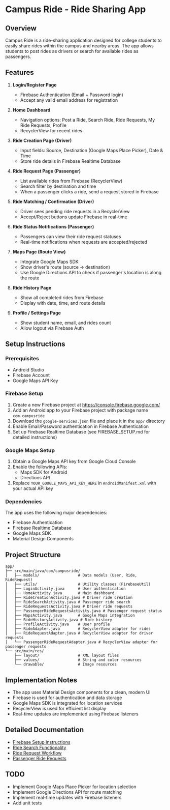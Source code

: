 # Campus Ride - Ride Sharing App

## Overview
Campus Ride is a ride-sharing application designed for college students to easily share rides within the campus and nearby areas. The app allows students to post rides as drivers or search for available rides as passengers.

## Features
1. **Login/Register Page**
   - Firebase Authentication (Email + Password login)
   - Accept any valid email address for registration

2. **Home Dashboard**
   - Navigation options: Post a Ride, Search Ride, Ride Requests, My Ride Requests, Profile
   - RecyclerView for recent rides

3. **Ride Creation Page (Driver)**
   - Input fields: Source, Destination (Google Maps Place Picker), Date & Time
   - Store ride details in Firebase Realtime Database

4. **Ride Request Page (Passenger)**
   - List available rides from Firebase (RecyclerView)
   - Search filter by destination and time
   - When a passenger clicks a ride, send a request stored in Firebase

5. **Ride Matching / Confirmation (Driver)**
   - Driver sees pending ride requests in a RecyclerView
   - Accept/Reject buttons update Firebase in real-time

6. **Ride Status Notifications (Passenger)**
   - Passengers can view their ride request statuses
   - Real-time notifications when requests are accepted/rejected

7. **Maps Page (Route View)**
   - Integrate Google Maps SDK
   - Show driver's route (source → destination)
   - Use Google Directions API to check if passenger's location is along the route

8. **Ride History Page**
   - Show all completed rides from Firebase
   - Display with date, time, and route details

9. **Profile / Settings Page**
   - Show student name, email, and rides count
   - Allow logout via Firebase Auth

## Setup Instructions

### Prerequisites
- Android Studio
- Firebase Account
- Google Maps API Key

### Firebase Setup
1. Create a new Firebase project at https://console.firebase.google.com/
2. Add an Android app to your Firebase project with package name `com.campusride`
3. Download the `google-services.json` file and place it in the `app/` directory
4. Enable Email/Password authentication in Firebase Authentication
5. Set up Firebase Realtime Database (see FIREBASE_SETUP.md for detailed instructions)

### Google Maps Setup
1. Obtain a Google Maps API key from Google Cloud Console
2. Enable the following APIs:
   - Maps SDK for Android
   - Directions API
3. Replace `YOUR_GOOGLE_MAPS_API_KEY_HERE` in `AndroidManifest.xml` with your actual API key

### Dependencies
The app uses the following major dependencies:
- Firebase Authentication
- Firebase Realtime Database
- Google Maps SDK
- Material Design Components

## Project Structure
```
app/
├── src/main/java/com/campusride/
│   ├── models/                 # Data models (User, Ride, RideRequest)
│   ├── utils/                  # Utility classes (FirebaseUtil)
│   ├── LoginActivity.java      # User authentication
│   ├── HomeActivity.java       # Main dashboard
│   ├── RideCreationActivity.java # Driver ride creation
│   ├── RideSearchActivity.java # Passenger ride search
│   ├── RideRequestsActivity.java # Driver ride requests
│   ├── PassengerRideRequestsActivity.java # Passenger request status
│   ├── MapsActivity.java       # Google Maps integration
│   ├── RideHistoryActivity.java # Ride history
│   ├── ProfileActivity.java    # User profile
│   ├── RideAdapter.java        # RecyclerView adapter for rides
│   ├── RideRequestAdapter.java # RecyclerView adapter for driver requests
│   └── PassengerRideRequestAdapter.java # RecyclerView adapter for passenger requests
└── src/main/res/
    ├── layout/                 # XML layout files
    ├── values/                 # String and color resources
    └── drawable/               # Image resources
```

## Implementation Notes
- The app uses Material Design components for a clean, modern UI
- Firebase is used for authentication and data storage
- Google Maps SDK is integrated for location services
- RecyclerView is used for efficient list display
- Real-time updates are implemented using Firebase listeners

## Detailed Documentation
- [Firebase Setup Instructions](FIREBASE_SETUP.md)
- [Ride Search Functionality](RIDE_SEARCH.md)
- [Ride Request Workflow](RIDE_REQUESTS.md)
- [Passenger Ride Requests](PASSENGER_REQUESTS.md)

## TODO
- Implement Google Maps Place Picker for location selection
- Implement Google Directions API for route matching
- Implement real-time updates with Firebase listeners
- Add unit tests